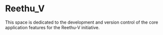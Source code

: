 # Reethu_V
This space is dedicated to the development and version control of the core application features for the Reethu-V initiative.
